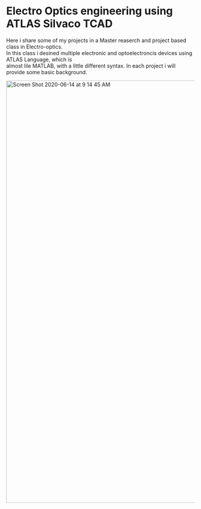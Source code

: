 # Electro Optics engineering using ATLAS Silvaco TCAD
Here i share some of my projects in a Master reaserch and project based class in Electro-optics.\
In this class i desined multiple electronic and optoelectroncis devices using ATLAS Language, which is\
almost lile MATLAB, with a little different syntax.
In each project i will provide some basic background.

<img width="1128" alt="Screen Shot 2020-06-14 at 9 14 45 AM" src="https://user-images.githubusercontent.com/66625688/84594359-b0b39600-ae1f-11ea-8fb6-cc98570c0f8d.png">


